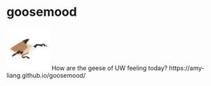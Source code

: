 # goosemood
<img src="https://github.com/amy-liang/goosemood/blob/master/img/aggressiveGoose.png?raw=true" width="100" height="100"/>
How are the geese of UW feeling today?
https://amy-liang.github.io/goosemood/
